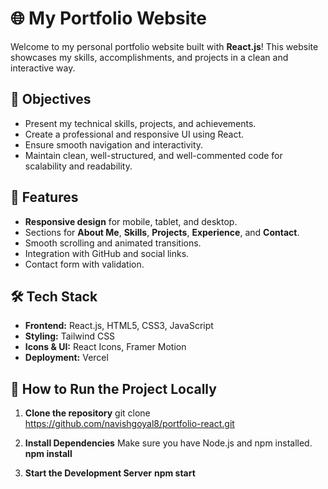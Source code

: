 # 🌐 My Portfolio Website

Welcome to my personal portfolio website built with **React.js**! This website showcases my skills, accomplishments, and projects in a clean and interactive way.

## 🎯 Objectives

- Present my technical skills, projects, and achievements.
- Create a professional and responsive UI using React.
- Ensure smooth navigation and interactivity.
- Maintain clean, well-structured, and well-commented code for scalability and readability.

## 🚀 Features

- **Responsive design** for mobile, tablet, and desktop.
- Sections for **About Me**, **Skills**, **Projects**, **Experience**, and **Contact**.
- Smooth scrolling and animated transitions.
- Integration with GitHub and social links.
- Contact form with validation.

## 🛠️ Tech Stack

- **Frontend:** React.js, HTML5, CSS3, JavaScript
- **Styling:** Tailwind CSS 
- **Icons & UI:** React Icons, Framer Motion 
- **Deployment:** Vercel 

## 🧾 How to Run the Project Locally

1. **Clone the repository**
    git clone https://github.com/navishgoyal8/portfolio-react.git

2. **Install Dependencies**
      Make sure you have Node.js and npm installed.
      **npm install**

3. **Start the Development Server**
      **npm start**
